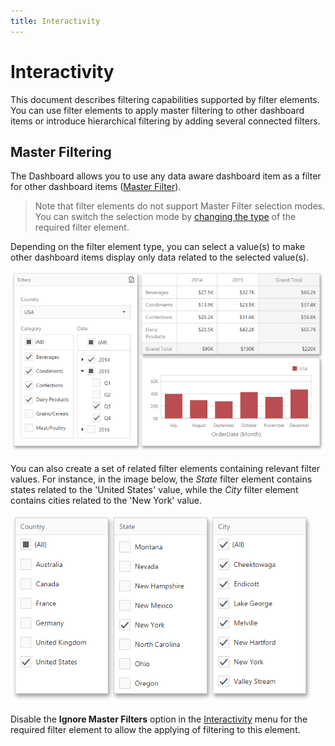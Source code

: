 ```yaml
---
title: Interactivity
---
```

# Interactivity
This document describes filtering capabilities supported by filter elements. You can use filter elements to apply master filtering to other dashboard items or introduce hierarchical filtering by adding several connected filters.

## Master Filtering
The Dashboard allows you to use any data aware dashboard item as a filter for other dashboard items ([Master Filter](../../../../../dashboard-for-web/articles/web-dashboard-designer-mode/interactivity/master-filtering.md)).

> Note that filter elements do not support Master Filter selection modes. You can switch the selection mode by [changing the type](../../../../../dashboard-for-web/articles/web-dashboard-designer-mode/designing-dashboard-items/filter-elements/filter-elements-overview.md) of the required filter element.

Depending on the filter element type, you can select a value(s) to make other dashboard items display only data related to the selected value(s).

![wdd-filter-elements-interactivity](../../../../images/Img125351.png)

You can also create a set of related filter elements containing relevant filter values. For instance, in the image below, the _State_ filter element contains states related to the 'United States' value, while the _City_ filter element contains cities related to the 'New York' value.

![wdd-filter-elements-ignore-group-filter](../../../../images/Img125352.png)

Disable the **Ignore Master Filters** option in the [Interactivity](../../../../../dashboard-for-web/articles/web-dashboard-designer-mode/ui-elements/dashboard-item-menu.md) menu for the required filter element to allow the applying of filtering to this element.